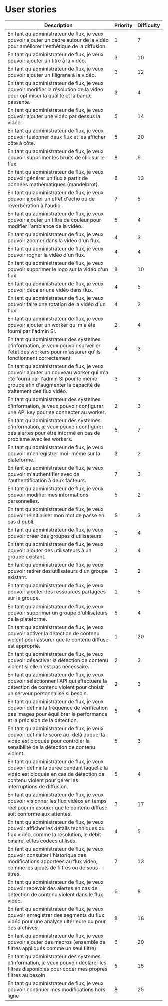 # User stories


| Description                                                                                                                                                                                   | Priority | Difficulty |
|-----------------------------------------------------------------------------------------------------------------------------------------------------------------------------------------------|----------|------------|
| En tant qu'administrateur de flux, je veux pouvoir ajouter un cadre autour de la vidéo pour améliorer l'esthétique de la diffusion.                                                           | 1        | 7          |
| En tant qu'administrateur de flux, je veux pouvoir ajouter un titre à la vidéo.                                                                                                               | 3        | 10         |
| En tant qu'administrateur de flux, je veux pouvoir ajouter un filigrane à la vidéo.                                                                                                           | 3        | 12         |
| En tant qu'administrateur de flux, je veux pouvoir modifier la résolution de la vidéo pour optimiser la qualité et la bande passante.                                                         | 3        | 4          |
| En tant qu'administrateur de flux, je veux pouvoir ajouter une vidéo par dessus la vidéo.                                                                                                     | 5        | 14         |
| En tant qu'administrateur de flux, je veux pouvoir fusionner deux flux et les afficher côte à côte.                                                                                           | 5        | 20         |
| En tant qu'administrateur de flux, je veux pouvoir supprimer les bruits de clic sur le flux.                                                                                                  | 8        | 6          |
| En tant qu'administrateur de flux, je veux pouvoir générer un flux à partir de données mathématiques (mandelbrot).                                                                            | 8        | 13         |
| En tant qu'administrateur de flux, je veux pouvoir ajouter un effet d'echo ou de réverbération à l'audio.                                                                                     | 7        | 5          |
| En tant qu'administrateur de flux, je veux pouvoir ajouter un filtre de couleur pour modifier l'ambiance de la vidéo.                                                                         | 5        | 4          |
| En tant qu'administrateur de flux, je veux pouvoir zoomer dans la vidéo d'un flux.                                                                                                            | 4        | 3          |
| En tant qu'administrateur de flux, je veux pouvoir rogner la vidéo d'un flux.                                                                                                                 | 4        | 4          |
| En tant qu'administrateur de flux, je veux pouvoir supprimer le logo sur la vidéo d'un flux.                                                                                                  | 8        | 10         |
| En tant qu'administrateur de flux, je veux pouvoir décaler une vidéo dans flux.                                                                                                               | 4        | 5          |
| En tant qu'administrateur de flux, je veux pouvoir faire une rotation de la vidéo d'un flux.                                                                                                  | 4        | 2          |
| En tant qu'administrateur de flux, je veux pouvoir ajouter un worker qui m'a été fourni par l'admin SI.                                                                                       | 2        | 4          |
| En tant qu'administrateur des systèmes d'information, je veux pouvoir surveiller l'état des workers pour m'assurer qu'ils fonctionnent correctement.                                          | 4        | 3          |
| En tant qu'administrateur de flux, je veux pouvoir ajouter un nouveau worker qui m'a été fourni par l'admin SI pour le même groupe afin d'augmenter la capacité de traitement des flux vidéo. | 3        | 3          |
| En tant qu'administrateur des systèmes d'information, je veux pouvoir configurer une API key pour se connecter au worker.                                                                     | 2        | 3          |
| En tant qu'administrateur des systèmes d'information, je veux pouvoir configurer des alertes pour être informé en cas de problème avec les workers.                                           | 5        | 7          |
| En tant qu'administrateur de flux, je veux pouvoir m'enregistrer moi-même sur la plateforme.                                                                                                  | 3        | 2          |
| En tant qu'administrateur de flux, je veux pouvoir m'authentifier avec de l'authentification à deux facteurs.                                                                                 | 7        | 3          |
| En tant qu'administrateur de flux, je veux pouvoir modifier mes informations personnelles.                                                                                                    | 5        | 2          |
| En tant qu'administrateur de flux, je veux pouvoir réinitialiser mon mot de passe en cas d'oubli.                                                                                             | 5        | 3          |
| En tant qu'administrateur de flux, je veux pouvoir créer des groupes d'utilisateurs.                                                                                                          | 3        | 4          |
| En tant qu'administrateur de flux, je veux pouvoir ajouter des utilisateurs à un groupe existant.                                                                                             | 3        | 4          |
| En tant qu'administrateur de flux, je veux pouvoir retirer des utilisateurs d'un groupe existant.                                                                                             | 3        | 2          |
| En tant qu'administrateur de flux, je veux pouvoir ajouter des ressources partagées sur le groupe.                                                                                            | 1        | 5          |
| En tant qu'administrateur de flux, je veux pouvoir supprimer un groupe d'utilisateurs de la plateforme.                                                                                       | 5        | 4          |
| En tant qu'administrateur de flux, je veux pouvoir activer la détection de contenu violent pour assurer que le contenu diffusé est approprié.                                                 | 1        | 20         |
| En tant qu'administrateur de flux, je veux pouvoir désactiver la détection de contenu violent si elle n'est pas nécessaire.                                                                   | 2        | 3          |
| En tant qu'administrateur de flux, je veux pouvoir sélectionner l'API qui effectuera la détection de contenu violent pour choisir un serveur personnalisé si besoin.                          | 2        | 3          |
| En tant qu'administrateur de flux, je veux pouvoir définir la fréquence de vérification des images pour équilibrer la performance et la précision de la détection.                            | 5        | 4          |
| En tant qu'administrateur de flux, je veux pouvoir définir le score au-delà duquel la vidéo est bloquée pour contrôler la sensibilité de la détection de contenu violent.                     | 5        | 3          |
| En tant qu'administrateur de flux, je veux pouvoir définir la durée pendant laquelle la vidéo est bloquée en cas de détection de contenu violent pour gérer les interruptions de diffusion.   | 5        | 4          |
| En tant qu'administrateur de flux, je veux pouvoir visionner les flux vidéos en temps réel pour m'assurer que le contenu diffusé soit conforme aux attentes.                                  | 3        | 17         |
| En tant qu'administrateur de flux, je veux pouvoir afficher les détails techniques du flux vidéo, comme la résolution, le débit binaire, et les codecs utilisés.                              | 4        | 5          |
| En tant qu'administrateur de flux, je veux pouvoir consulter l'historique des modifications apportées au flux vidéo, comme les ajouts de filtres ou de sous-titres.                           | 7        | 13         |
| En tant qu'administrateur de flux, je veux pouvoir recevoir des alertes en cas de détection de contenu violent dans le flux vidéo.                                                            | 6        | 8          |
| En tant qu'administrateur de flux, je veux pouvoir enregistrer des segments du flux vidéo pour une analyse ultérieure ou pour des archives.                                                   | 8        | 18         |
| En tant qu'administrateur de flux, je veux pouvoir ajouter des macros (ensemble de filtres appliqués comme un seul filtre).                                                                   | 6        | 20         |
| En tant qu'administrateur des systèmes d'information, je veux pouvoir déclarer les filtres disponibles pour coder mes propres filtres au besoin                                               | 5        | 15         |
| En tant qu'administrateur de flux, je veux pouvoir continuer mes modifications hors ligne                                                                                                     | 8        | 25         |
